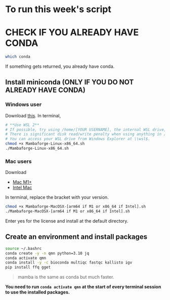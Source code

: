 # To run this week's script

# CHECK IF YOU ALREADY HAVE CONDA

```sh
which conda
```

If something gets returned, you already have conda.

## Install miniconda (ONLY IF YOU DO NOT ALREADY HAVE CONDA)


### Windows user

Download [this](https://github.com/conda-forge/miniforge/releases/latest/download/Mambaforge-Linux-x86_64.sh).
In terminal,
```sh
# **Use WSL 2**
# If possible, try using /home/[YOUR USERNAME], the internal WSL drive, as the directory for scripts.
# There is significant disk read/write penalty when using anything in /mnt/c/.
# You can access your WSL drive from Windows Explorer at \\wsl$.
chmod +x Mambaforge-Linux-x86_64.sh
./Mambaforge-Linux-x86_64.sh
```

### Mac users
Download
  - [Mac M1+](https://github.com/conda-forge/miniforge/releases/latest/download/Mambaforge-MacOSX-arm64.sh)
  - [Intel Mac](https://github.com/conda-forge/miniforge/releases/latest/download/Mambaforge-MacOSX-x86_64.sh)

In terminal, replace the bracket with your version.
```sh
chmod +x Mambaforge-MacOSX-[arm64 if M1 or x86_64 if Intel].sh
./Mambaforge-MacOSX-[arm64 if M1 or x86_64 if Intel].sh
```

Enter yes for the license and install at the default directory.

## Create an environment and install packages

```sh
source ~/.bashrc
conda create -y -n qmn python=3.10 jq
conda activate qmn
conda install -y -c bioconda multiqc fastqc kallisto igv
pip install ffq gget
```

> mamba is the same as conda but much faster.

**You need to run `conda activate qmn` at the start of every terminal session to use the installed packages.**
